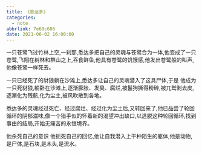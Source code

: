 ```yaml
---
title: 《悉达多》
categories:
  - note
abbrlink: 7e60c686
date: 2021-06-02 16:00:00
---
```


一只苍鹭飞过竹林上空,一刹那,悉达多把自己的灵魂与苍鹭合为一体,他变成了一只苍鹭,飞翔在树林和群山之上,吞食鲜鱼,他具有苍鹭的饥饿感,他发出苍鹭般的叫声,他像苍鹭一样死去。

一只已经死了的豺狼躺在沙滩上,悉达多让自己的灵魂潜入了这具尸体,于是 他成为一只死豺狼,躺卧在沙滩上,逐渐膨胀、发臭、腐烂,被鬣狗撕得粉碎,被兀鹫剥去皮,逐漸化为残骸,化为尘土,被风吹散到各地。

悉达多的灵魂经过死亡、经过腐烂、经过化为尘土后,又转回来了,他已品尝了轮回循环的阴郁滋味,像一个猎手似的怀着新的渴望冲出缺口,以逃脱这种轮回循环,找到事由的结局,开始无痛苦的永恒境界。

他杀死自己的意识 他扼死自己的回忆,他让自我潜入上干种陌生的躯体,他是动物,是尸体,是石块,是木头,是流水。
